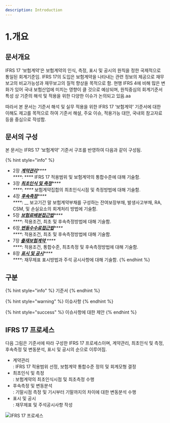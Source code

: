 ```yaml
---
description: Introduction
---
```


# 1.개요


문서개요
----


IFRS 17 ‘보험계약’은 보험계약의 인식, 측정, 표시 및 공시의 원칙을 정한  국제적으로 통일된 회계기준임. IFRS 17의 도입은 보험계약을 나타내는 관련 정보의 제공으로 재무보고의 비교가능성과 재무보고의 질적 향상을 목적으로 함. 현행 IFRS 4에 비해 많은 변화가 있어 국내 보험산업에 미치는 영향이 클 것으로 예상되며, 원칙중심의 회계기준서 특성 상 기준의 해석 및 적용을 위한 다양한 이슈가 논의되고 있음.aa

따라서 본 문서는 기준서 해석 및 실무 적용을 위한 IFRS 17 ‘보험계약’ 기준서에 대한 이해도 제고를 목적으로 하여 기준서 해설, 주요 이슈, 적용가능 대안, 국내외 참고자료 등을 중심으로 작성함. &#x20;

## 문서의 구성

본 문서는 IFRS 17 ‘보험계약’ 기준서 구조를 반영하여 다음과 같이 구성됨. &#x20;

{% hint style="info" %}
* 2장 [_**계약관리**_](2./)_****_\
  _****_: **** IFRS 17 적용범위 및 보험계약의 통합수준에 대해 기술함.
* 3장 [_**최초인식 및 측정**_](3./)_****_\
  _****_: _****_ 보험계약집합의 최초인식시점 및 측정방법에 대해 기술함.
* 4장 [_**후속측정**_](4./)_****_\
  _****_: __ 보고기간 말 보험계약부채를 구성하는 잔여보장부채, 발생사고부채, RA, CSM, 및 손실요소의 회계처리 방법에 기술함.&#x20;
* 5장 [_**보험료배분접근법**_](5./)_****_\
  _****_: 적용조건, 최초 및 후속측정방법에 대해 기술함.
* 6장[ _**변동수수료접근법**_](6./)_****_\
  _****_: 적용조건, 최초 및 후속측정방법에 대해 기술함.&#x20;
* 7장 [_**출재보험계약**_ ](7./)_****_\
  _****_: 적용조건, 통합수준, 최초측정 및 후속측정방법에 대해 기술함.&#x20;
* 8장 [_**표시 및 공시**_](8/)_****_\
  _****_: 재무제표 표시방법과 주석 공시사항에 대해 기술함.
{% endhint %}



## 구분

{% hint style="info" %}
기준서
{% endhint %}

{% hint style="warning" %}
이슈사항&#x20;
{% endhint %}

{% hint style="success" %}
이슈사항에 대한 제안
{% endhint %}

## IFRS 17 프로세스

다음 그림은 기준서에 따라 구성한 IFRS 17 프로세스이며, 계약관리, 최초인식 및 측정, 후속측정 및 변동분석, 표시 및 공시의 순으로 이루어짐.

* 계약관리\
  : IFRS 17 적용범위 선정, 보험계약 통합수준 정의 및 회계모형 결정
* 최초인식 및 측정\
  : 보험계약의 최초인식시점 및 최초측정 수행&#x20;
* 후속측정 및 변동분석\
  : 기말시점 측정 및 기시부터 기말까지의 차이에 대한 변동분석 수행&#x20;
* 표시 및 공시\
  : 재무제표 및 주석공시사항 작성

![IFRS 17 프로세스](.gitbook/assets/그림1-1\_대체.png)
